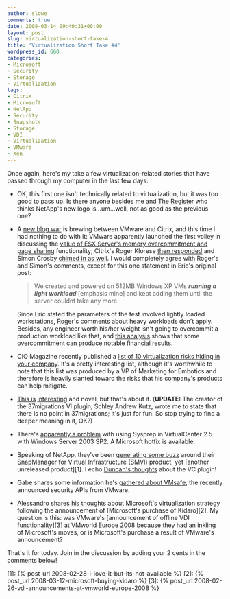 ```yaml
---
author: slowe
comments: true
date: 2008-03-14 09:40:31+00:00
layout: post
slug: virtualization-short-take-4
title: 'Virtualization Short Take #4'
wordpress_id: 660
categories:
- Microsoft
- Security
- Storage
- Virtualization
tags:
- Citrix
- Microsoft
- NetApp
- Security
- Snapshots
- Storage
- VDI
- Virtualization
- VMware
- Xen
---
```


Once again, here's my take a few virtualization-related stories that have passed through my computer in the last few days:

* OK, this first one isn't technically related to virtualization, but it was too good to pass up. Is there anyone besides me and [The Register](http://www.theregister.co.uk/2008/03/12/netapp_novatio_logo/) who thinks NetApp's new logo is...um...well, not as good as the previous one?

* A [new blog war](http://www.dabcc.com/article.aspx?id=7285) is brewing between VMware and Citrix, and this time I had nothing to do with it: VMware apparently launched the first volley in discussing the [value of ESX Server's memory overcommitment and page sharing](http://blogs.vmware.com/virtualreality/2008/03/cheap-hyperviso.html) functionality; Citrix's Roger Klorese [then responded](http://community.citrix.com/display/~rogerkl/2008/03/12/Memory+Lapse) and Simon Crosby [chimed in as well](http://community.citrix.com/pages/viewpage.action;jsessionid=aoSuPNZNwfvflXzvTI?pageId=21792124). I would completely agree with Roger's and Simon's comments, except for this one statement in Eric's original post:  

	>We created and powered on 512MB Windows XP VMs **_running a light workload_** [emphasis mine] and kept adding them until the server couldnt take any more.

	Since Eric stated the parameters of the test involved lightly loaded workstations, Roger's comments about heavy workloads don't apply. Besides, any engineer worth his/her weight isn't going to overcommit a production workload like that, and [this analysis](http://vmmba.com/2008/01/03/why-does-oversubscription-matter.aspx) shows that some overcommitment can produce notable financial results.

* CIO Magazine recently published a [list of 10 virtualization risks hiding in your company](http://advice.cio.com/laurianne_mclaughlin/top_ten_virtualization_risks_hiding_in_your_company). It's a pretty interesting list, although it's worthwhile to note that this list was produced by a VP of Marketing for Embotics and therefore is heavily slanted toward the risks that his company's products can help mitigate.

* [This is](http://www.lostcreations.com/code/wiki/vmware/viplugins/37migrations) [interesting](http://37migrations.com/) and novel, but that's about it. (**UPDATE:** The creator of the 37migrations VI plugin, Schley Andrew Kutz, wrote me to state that there is no point in 37migrations; it's just for fun. So stop trying to find a deeper meaning in it, OK?)

* There's [apparently a problem](http://virtualizationinformation.com/?p=28) with using Sysprep in VirtualCenter 2.5 with Windows Server 2003 SP2. A Microsoft hotfix is available.

* Speaking of NetApp, they've been [generating some buzz](http://blogs.netapp.com/storage_nuts_n_bolts/2008/03/sneak-preview-1.html) around their SnapManager for Virtual Infrastructure (SMVI) product, yet [another unreleased product][1]. I echo [Duncan's thoughts](http://www.yellow-bricks.com/2008/03/11/snapshot-manager-for-vi3-netapp/) about the VC plugin!

* Gabe shares some information he's [gathered about VMsafe](http://www.gabesvirtualworld.com/?p=58), the recently announced security APIs from VMware.

* Alessandro [shares his thoughts](http://www.virtualization.info/2008/03/giant-is-moving-new-microsoft-360.html) about Microsoft's virtualization strategy following the announcement of [Microsoft's purchase of Kidaro][2]. My question is this: was VMware's [announcement of offline VDI functionality][3] at VMworld Europe 2008 because they had an inkling of Microsoft's moves, or is Microsoft's purchase a result of VMware's announcement?

That's it for today. Join in the discussion by adding your 2 cents in the comments below!

[1]: {% post_url 2008-02-28-i-love-it-but-its-not-available %}
[2]: {% post_url 2008-03-12-microsoft-buying-kidaro %}
[3]: {% post_url 2008-02-26-vdi-announcements-at-vmworld-europe-2008 %}
